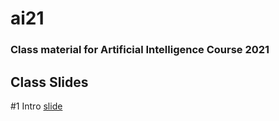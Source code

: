 # ai21

### Class material for Artificial Intelligence Course 2021

## Class Slides
#1 Intro [slide](https://info-ruc.github.io/ai21/intro.pdf) 
